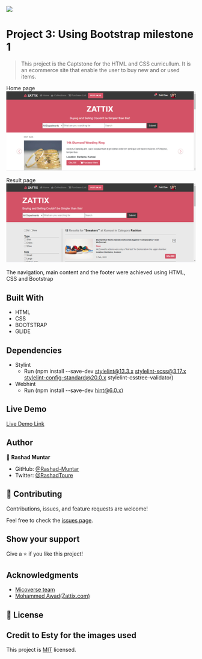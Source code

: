 ![](https://img.shields.io/badge/Microverse-blueviolet)

# Project 3: Using Bootstrap milestone 1

> This project is the Captstone for the HTML and CSS  curricullum. It is an ecommerce site that enable the user to buy new and or used items.

Home page
![screenshot](assets/images/screenshot2.PNG)

Result page
![screenshot](assets/images/screenshot3.PNG)

The navigation, main content and the footer were achieved using HTML, CSS and Bootstrap 

## Built With

- HTML
- CSS
- BOOTSTRAP
- GLIDE

## Dependencies

- Stylint
    * Run (npm install --save-dev stylelint@13.3.x stylelint-scss@3.17.x stylelint-config-standard@20.0.x stylelint-csstree-validator)
- Webhint
    * Run (npm install --save-dev hint@6.0.x)


## Live Demo

[Live Demo Link](https://rashad-muntar.github.io/Capstone1-Ecommerce/)


## Author

👤 **Rashad Muntar**

- GitHub: [@Rashad-Muntar](https://github.com/Rashad-Muntar)
- Twitter: [@RashadToure](https://twitter.com/twitterhandle)


## 🤝 Contributing

Contributions, issues, and feature requests are welcome!

Feel free to check the [issues page](issues/).

## Show your support

Give a ⭐️ if you like this project!

## Acknowledgments

- [Micoverse team](https://microverse.pathwright.com/library/new-technical-curriculum/177956/path/step/104246979/)
- [Mohammed Awad(Zattix.com)](https://www.behance.net/gallery/24796463/ZATTIX)

## 📝 License
## Credit to Esty for the images used
This project is [MIT](https://opensource.org/licenses/MIT) licensed.
